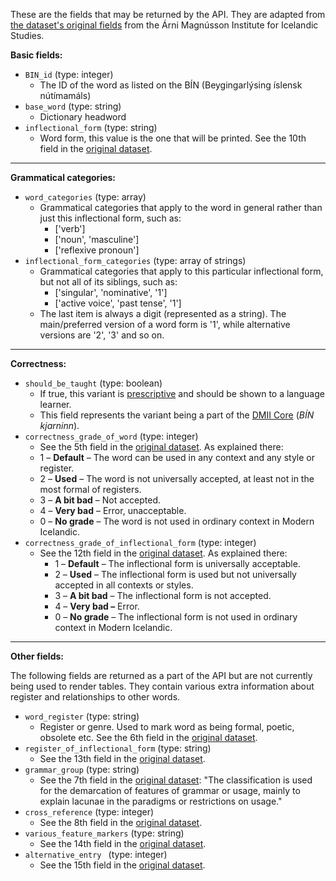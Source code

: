 These are the fields that may be returned by the API. They are adapted from [the dataset's original fields](https://bin.arnastofnun.is/DMII/LTdata/k-format/) from the Árni Magnússon Institute for Icelandic Studies.

**Basic fields:**

- `BIN_id` (type: integer)
  - The ID of the word as listed on the BÍN (Beygingarlýsing íslensk nútímamáls)
- `base_word` (type: string)
  - Dictionary headword
- `inflectional_form` (type: string)
  - Word form, this value is the one that will be printed. See the 10th field in the [original dataset](https://bin.arnastofnun.is/DMII/LTdata/k-format/).

---

**Grammatical categories:**

- `word_categories` (type: array)
  - Grammatical categories that apply to the word in general rather than just this inflectional form, such as:
    - ['verb']
    - ['noun', 'masculine']
    - ['reflexive pronoun']
- `inflectional_form_categories` (type: array of strings)
  - Grammatical categories that apply to this particular inflectional form, but not all of its siblings,  such as:
    - ['singular', 'nominative', '1']
    - ['active voice', 'past tense', '1']
  - The last item is always a digit (represented as a string). The main/preferred version of a word form is '1', while alternative versions are '2', '3' and so on.

---

**Correctness:**

- `should_be_taught` (type: boolean)
  - If true, this variant is [prescriptive](https://en.wikipedia.org/wiki/Linguistic_prescription) and should be shown to a language learner.
  - This field represents the variant being a part of the [DMII Core](https://bin.arnastofnun.is/DMII/dmii-core/) (*BÍN kjarninn*).
- `correctness_grade_of_word` (type: integer)
  -  See the 5th field in the [original dataset](https://bin.arnastofnun.is/DMII/LTdata/k-format/). As explained there:
    - 1 – **Default** – The word can be used in any context and any style or register.
    - 2 – **Used** – The word is not universally accepted, at least not in the most formal of registers.
    - 3 – **A bit bad** – Not accepted.
    - 4 – **Very bad** – Error, unacceptable.
    - 0 – **No grade** – The word is not used in ordinary context in Modern Icelandic.
- `correctness_grade_of_inflectional_form` (type: integer)
  - See the 12th field in the [original dataset](https://bin.arnastofnun.is/DMII/LTdata/k-format/). As explained there:
    - 1 – **Default** – The inflectional form is universally acceptable.
    - 2 – **Used** – The inflectional form is used but not universally accepted in all contexts or styles.
    - 3 – **A bit bad** – The inflectional form is not accepted.
    - 4 – **Very bad –** Error.
    - 0 – **No grade** – The inflectional form is not used in ordinary context in Modern Icelandic.

---

**Other fields:**

The following fields are returned as a part of the API but are not currently being used to render tables. They contain various extra information about register and relationships to other words.

- `word_register` (type: string)
  - Register or genre. Used to mark word as being formal, poetic, obsolete etc. See the 6th field in the [original dataset](https://bin.arnastofnun.is/DMII/LTdata/k-format/).
- `register_of_inflectional_form` (type: string)
  - See the 13th field in the [original dataset](https://bin.arnastofnun.is/DMII/LTdata/k-format/).
- `grammar_group` (type: string)
  - See the 7th field in the [original dataset](https://bin.arnastofnun.is/DMII/LTdata/k-format/): "The classification is used for the demarcation of features of grammar or usage, mainly to explain lacunae in the paradigms or restrictions on usage."
- `cross_reference` (type: integer)
  - See the 8th field in the [original dataset](https://bin.arnastofnun.is/DMII/LTdata/k-format/).
- `various_feature_markers` (type: string)
  - See the 14th field in the [original dataset](https://bin.arnastofnun.is/DMII/LTdata/k-format/).
- `alternative_entry ` (type: integer)
  - See the 15th field in the [original dataset](https://bin.arnastofnun.is/DMII/LTdata/k-format/).
